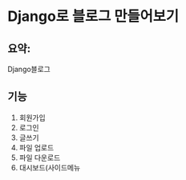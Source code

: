 # Django로 블로그 만들어보기

요약:
---
Django블로그

기능
---
1. 회원가입
2. 로그인
3. 글쓰기
4. 파일 업로드
5. 파일 다운로드
6. 대시보드(사이드메뉴

